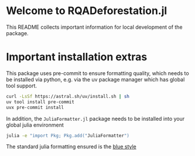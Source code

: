 # Welcome to RQADeforestation.jl

This README collects important information for local development of the package.

# Important installation extras

This package uses pre-commit to ensure formatting quality, which needs to be installed via python, e.g. via the uv package manager which has global tool support.
```bash
curl -LsSf https://astral.sh/uv/install.sh | sh
uv tool install pre-commit
uvx pre-commit install
```

In addition, the `JuliaFormatter.jl` package needs to be installed into your global julia environment
```bash
julia -e "import Pkg; Pkg.add("JuliaFormatter")
```

The standard julia formatting ensured is the [blue style](https://github.com/JuliaDiff/BlueStyle)
